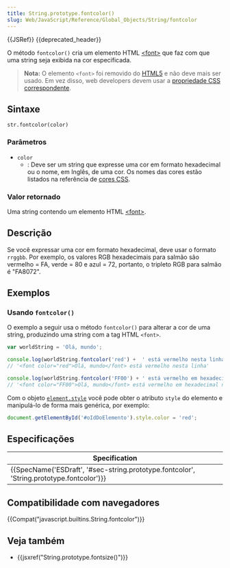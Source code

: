 ```yaml
---
title: String.prototype.fontcolor()
slug: Web/JavaScript/Reference/Global_Objects/String/fontcolor
---
```


{{JSRef}} {{deprecated_header}}

O método `fontcolor()` cria um elemento HTML [\<font>](/pt-BR/docs/Web/HTML/Element/font) que faz com que uma string seja exibida na cor especificada.

> **Nota:** O elemento `<font>` foi removido do [HTML5](/pt-BR/docs/Web/HTML/HTML5) e não deve mais ser usado. Em vez disso, web developers devem usar a [propriedade CSS correspondente](/pt-BR/docs/Web/CSS/color_value).

## Sintaxe

```
str.fontcolor(color)
```

### Parâmetros

- `color`
  - : Deve ser um string que expresse uma cor em formato hexadecimal ou o nome, em Inglês, de uma cor. Os nomes das cores estão listados na referência de [cores CSS](/pt-BR/docs/Web/CSS/color_value#Palavras-chave_de_cores).

### Valor retornado

Uma string contendo um elemento HTML [\<font>](/pt-BR/docs/Web/HTML/Element/font).

## Descrição

Se você expressar uma cor em formato hexadecimal, deve usar o formato `rrggbb`. Por exemplo, os valores RGB hexadecimais para salmão são vermelho = FA, verde = 80 e azul = 72, portanto, o tripleto RGB para salmão é "FA8072".

## Exemplos

### Usando `fontcolor()`

O exemplo a seguir usa o método `fontcolor()` para alterar a cor de uma string, produzindo uma string com a tag HTML `<font>`.

```js
var worldString = 'Olá, mundo';

console.log(worldString.fontcolor('red') +  ' está vermelho nesta linha');
// '<font color="red">Olá, mundo</font> está vermelho nesta linha'

console.log(worldString.fontcolor('FF00') + ' está vermelho em hexadecimal nesta linha');
// '<font color="FF00">Olá, mundo</font> está vermelho em hexadecimal nesta linha'
```

Com o objeto [`element.style`](/pt-BR/docs/Web/API/ElementCSSInlineStyle/style) você pode obter o atributo `style` do elemento e manipulá-lo de forma mais genérica, por exemplo:

```js
document.getElementById('#oIdDoElemento').style.color = 'red';
```

## Especificações

| Specification                                                                                                        |
| -------------------------------------------------------------------------------------------------------------------- |
| {{SpecName('ESDraft', '#sec-string.prototype.fontcolor', 'String.prototype.fontcolor')}} |

## Compatibilidade com navegadores

{{Compat("javascript.builtins.String.fontcolor")}}

## Veja também

- {{jsxref("String.prototype.fontsize()")}}

